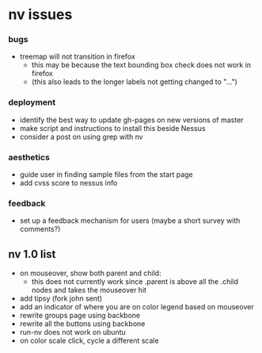 nv issues
==============
### bugs
- treemap will not transition in firefox
  - this may be because the text bounding box check does not work in firefox
  - (this also leads to the longer labels not getting changed to "...")

### deployment
- identify the best way to update gh-pages on new versions of master
- make script and instructions to install this beside Nessus
- consider a post on using grep with nv

### aesthetics
- guide user in finding sample files from the start page 
- add cvss score to nessus info

### feedback
- set up a feedback mechanism for users (maybe a short survey with comments?)

nv 1.0 list
--------------
- on mouseover, show both parent and child:
  - this does not currently work since .parent is above all the .child nodes and takes the mouseover hit
- add tipsy (fork john sent)
- add an indicator of where you are on color legend based on mouseover
- rewrite groups page using backbone
- rewrite all the buttons using backbone
- run-nv does not work on ubuntu
- on color scale click, cycle a different scale


